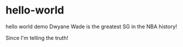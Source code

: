 # hello-world
hello world demo
Dwyane Wade is the greatest SG in the NBA history!

Since I'm telling the truth!
